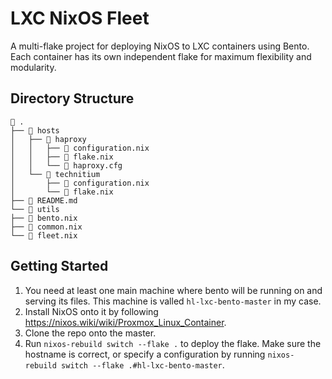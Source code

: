 # LXC NixOS Fleet

A multi-flake project for deploying NixOS to LXC containers using Bento. Each container has its own independent flake for maximum flexibility and modularity.

## Directory Structure

```
 .
├──  hosts
│   ├──  haproxy
│   │   ├──  configuration.nix
│   │   ├──  flake.nix
│   │   └──  haproxy.cfg
│   └──  technitium
│       ├──  configuration.nix
│       └──  flake.nix
├── 󰂺 README.md
└──  utils
├──  bento.nix
├──  common.nix
└──  fleet.nix
```

## Getting Started

1. You need at least one main machine where bento will be running on and serving its files. This machine is valled `hl-lxc-bento-master` in my case.
2. Install NixOS onto it by following https://nixos.wiki/wiki/Proxmox_Linux_Container.
3. Clone the repo onto the master.
4. Run `nixos-rebuild switch --flake .` to deploy the flake. Make sure the hostname is correct, or specify a configuration by running `nixos-rebuild switch --flake .#hl-lxc-bento-master`.

